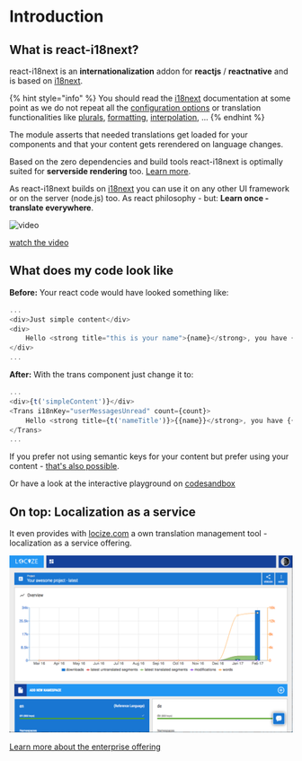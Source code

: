 # Introduction

## What is react-i18next?

react-i18next is an **internationalization** addon for **reactjs** / **reactnative** and is based on [i18next](http://i18next.com).

{% hint style="info" %}
You should read the [i18next](https://www.i18next.com) documentation at some point as we do not repeat all the [configuration options](https://www.i18next.com/overview/configuration-options) or translation functionalities like [plurals](https://www.i18next.com/translation-function/plurals), [formatting](https://www.i18next.com/translation-function/formatting), [interpolation](https://www.i18next.com/translation-function/interpolation), ...
{% endhint %}

The module asserts that needed translations get loaded for your components and that your content gets rerendered on language changes.

Based on the zero dependencies and build tools react-i18next is optimally suited for **serverside rendering** too. [Learn more](../misc/serverside-rendering.md).

As react-i18next builds on [i18next](http://i18next.com) you can use it on any other UI framework or on the server \(node.js\) too. As react philosophy - but: **Learn once - translate everywhere**.

![video](https://raw.githubusercontent.com/i18next/react-i18next/master/example/locize-example/video_sample.png)

[watch the video](https://www.youtube.com/watch?v=9NOzJhgmyQE)

## What does my code look like

**Before:** Your react code would have looked something like:

```javascript
...
<div>Just simple content</div>
<div>
    Hello <strong title="this is your name">{name}</strong>, you have {count} unread message(s). <a>Go to messages</a>.
</div>
...
```

**After:** With the trans component just change it to:

```javascript
...
<div>{t('simpleContent')}</div>
<Trans i18nKey="userMessagesUnread" count={count}>
    Hello <strong title={t('nameTitle')}>{{name}}</strong>, you have {{count}} unread message. <a>Go to messages</a>.
</Trans>
...
```

If you prefer not using semantic keys for your content but prefer using your content - [that's also possible](https://www.i18next.com/principles/fallback.html#key-fallback).

Or have a look at the interactive playground on [codesandbox](https://codesandbox.io/s/l4qrory2nl)

## On top: Localization as a service

It even provides with [locize.com](http://locize.com/?utm_source=react_i18next_com&utm_medium=gitbook) a own translation management tool - localization as a service offering.

![](../.gitbook/assets/dashboard.png)

[Learn more about the enterprise offering](https://www.i18next.com/for-enterprises.html)

